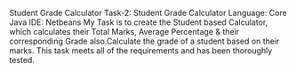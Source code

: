 Student Grade Calculator
Task-2: Student Grade Calculator
Language: Core Java
IDE: Netbeans
My Task is to create the Student based Calculator, which calculates their Total Marks, Average Percentage & their corresponding Grade also.Calculate the grade of a student based on their marks. This task meets all of the requirements and has been thoroughly tested.

